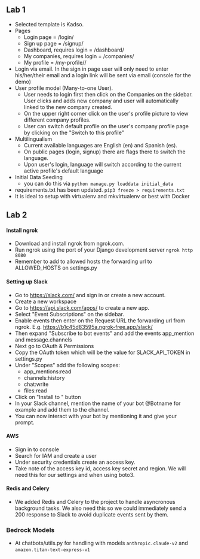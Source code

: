 ## Lab 1

- Selected template is Kadso.
- Pages
  - Login page = /login/
  - Sign up page = /signup/
  - Dashboard, requires login = /dashboard/ 
  - My companies, requires login = /companies/
  - My profile = /my-profile/<company id>/
- Login via email. In the sign in page user will only need to enter his/her/their email and a login link will be sent via email (console for the demo)
- User profile model (Many-to-one User).
  - User needs to login first then click on the Companies on the sidebar. User clicks and adds new company and user will automatically linked to the new company created.
  - On the upper right corner click on the user's profile picture to view different company profiles.
  - User can switch default profile on the user's company profile page by clicking on the "Switch to this profile"
- Multilingualism
  - Current available languages are English (en) and Spanish (es).
  - On public pages (login, signup) there are flags there to switch the language.
  - Upon user's login, language will switch according to the current active profile's default language
- Initial Data Seeding
  - you can do this via ```python manage.py loaddata initial_data```
- requirements.txt has been updated. ```pip3 freeze > requirements.txt```
- It is ideal to setup with virtualenv and mkvirtualenv or best with Docker


## Lab 2

#### Install ngrok
  - Download and install ngrok from ngrok.com.
  - Run ngrok using the port of your Django development server ```ngrok http 8080```
  - Remember to add to allowed hosts the forwarding url to ALLOWED_HOSTS on settings.py

#### Setting up Slack
  - Go to https://slack.com/ and sign in or create a new account.
  - Create a new workspace
  - Go to https://api.slack.com/apps/ to create a new app.
  - Select "Event Subscriptions" on the sidebar.
  - Enable events then enter on the Request URL the forwarding url from ngrok. E.g. https://b1c45d83595a.ngrok-free.app/slack/
  - Then expand "Subscribe to bot events" and add the events app_mention and message.channels
  - Next go to OAuth & Permissions
  - Copy the OAuth token which will be the value for SLACK_API_TOKEN in settings.py
  - Under "Scopes" add the following scopes:
    - app_mentions:read
    - channels:history
    - chat:write
    - files:read
  - Click on "Install to <name of your slack app>" button
  - In your Slack channel, mention the name of your bot @Botname for example and add them to the channel.
  - You can now interact with your bot by mentioning it and give your prompt.

#### AWS
  - Sign in to console
  - Search for IAM and create a user
  - Under security credentials create an access key.
  - Take note of the access key id, access key secret and region. We will need this for our settings and when using boto3.

#### Redis and Celery
  - We added Redis and Celery to the project to handle asyncronous background tasks. We also need this so we could immediately send a 200 response to Slack to avoid duplicate events sent by them.

### Bedrock Models
  - At chatbots/utils.py for handling with models ```anthropic.claude-v2``` and ```amazon.titan-text-express-v1```

